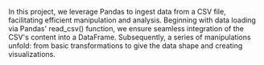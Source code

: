In this project, we leverage Pandas to ingest data from a CSV file, facilitating efficient manipulation and analysis.
Beginning with data loading via Pandas' read_csv() function, we ensure seamless integration of the CSV's content into a DataFrame. Subsequently, a series of manipulations unfold: from basic transformations to give the data shape and creating visualizations.
